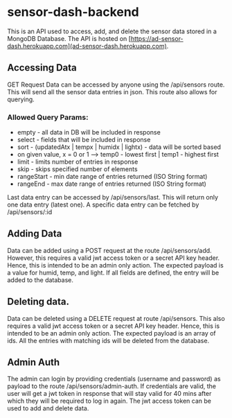 # sensor-dash-backend

This is an API used to access, add, and delete the sensor data stored in a MongoDB Database.
The API is hosted on [https://ad-sensor-dash.herokuapp.com](ad-sensor-dash.herokuapp.com). 

## Accessing Data
GET Request
Data can be accessed by anyone using the /api/sensors route. This will send all the sensor data entries
in json. 
This route also allows for querying. 
### Allowed Query Params:
 * empty - all data in DB will be included in response
 * select - fields that will be included in response
 * sort - (updatedAtx | tempx | humidx | lightx) - data will be sorted based 
 * on given value, x = 0 or 1 --> temp0 - lowest first | temp1 - highest first
 * limit - limits number of entries in response
 * skip - skips specified number of elements
 * rangeStart - min date range of entries returned (ISO String format)
 * rangeEnd - max date range of entries returned (ISO String format)

Last data entry can be accessed by /api/sensors/last. This will return only one data entry (latest one).
A specific data entry can be fetched by /api/sensors/:id

## Adding Data 
Data can be added using a POST request at the route /api/sensors/add. However, this requires a valid jwt access token or a secret
API key header. Hence, this is intended to be an admin only action.
The expected payload is a value for humid, temp, and light. If all fields are defined, the entry will be added to the database.

## Deleting data.
Data can be deleted using a DELETE request at route /api/sensors. This also requires a valid jwt access token or a
secret API key header. Hence, this is intended to be an admin only action.
The expected payload is an array of ids. All the entries with matching ids will be deleted from the database.

## Admin Auth
The admin can login by providing credentials (username and password) as payload to the route /api/sensors/admin-auth.
If credentials are valid, the user will get a jwt token in response that will stay valid for 40 mins after which they will
be required to log in again. The jwt access token can be used to add and delete data.
